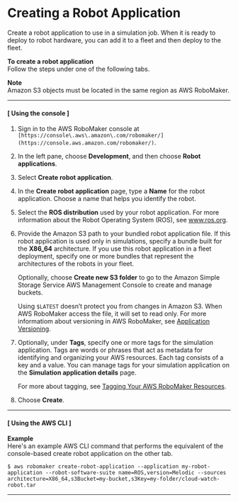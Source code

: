 # Creating a Robot Application<a name="create-robot-application"></a>

Create a robot application to use in a simulation job\. When it is ready to deploy to robot hardware, you can add it to a fleet and then deploy to the fleet\.

**To create a robot application**  
Follow the steps under one of the following tabs\.

**Note**  
Amazon S3 objects must be located in the same region as AWS RoboMaker\.

------
#### [ Using the console ]<a name="proc-create-robot-application-con"></a>

1. Sign in to the AWS RoboMaker console at `[https://console\.aws\.amazon\.com/robomaker/](https://console.aws.amazon.com/robomaker/)`\.

1. In the left pane, choose **Development**, and then choose **Robot applications**\.

1. Select **Create robot application**\.

1. In the **Create robot application** page, type a **Name** for the robot application\. Choose a name that helps you identify the robot\.

1. Select the **ROS distribution** used by your robot application\. For more information about the Robot Operating System \(ROS\), see [www\.ros\.org](http://www.ros.org/)\. 

1. Provide the Amazon S3 path to your bundled robot application file\. If this robot application is used only in simulations, specify a bundle built for the **X86\_64** architecture\. If you use this robot application in a fleet deployment, specify one or more bundles that represent the architectures of the robots in your fleet\. 

   Optionally, choose **Create new S3 folder** to go to the Amazon Simple Storage Service AWS Management Console to create and manage buckets\.

   Using `$LATEST` doesn’t protect you from changes in Amazon S3\. When AWS RoboMaker access the file, it will set to read only\. For more informatiom about versioning in AWS RoboMaker, see [Application Versioning](application-versioning.md)\. 

1. Optionally, under **Tags**, specify one or more tags for the simulation application\. Tags are words or phrases that act as metadata for identifying and organizing your AWS resources\. Each tag consists of a key and a value\. You can manage tags for your simulation application on the **Simulation application details** page\.

   For more about tagging, see [Tagging Your AWS RoboMaker Resources](tagging-robomaker.md)\. 

1. Choose **Create**\.

------
#### [ Using the AWS CLI ]<a name="proc-create-robot-application-api"></a>

**Example**  
Here's an example AWS CLI command that performs the equivalent of the console\-based create robot application on the other tab\.  

```
$ aws robomaker create-robot-application --application my-robot-application --robot-software-suite name=ROS,version=Melodic --sources architecture=X86_64,s3Bucket=my-bucket,s3Key=my-folder/cloud-watch-robot.tar
```

------